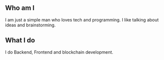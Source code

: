 ## Who am I

I am just a simple man who loves tech and programming. I like talking about ideas and brainstorming. 

## What I do

I do Backend, Frontend and blockchain development.


